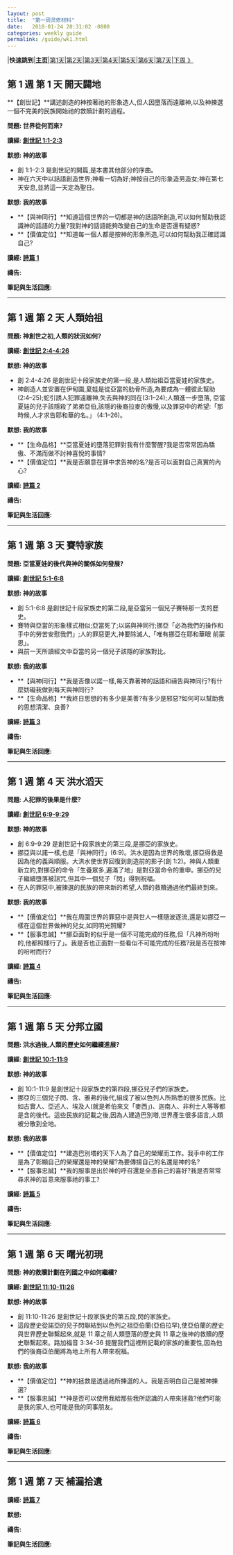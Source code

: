 ```yaml
---
layout: post
title:  "第一周灵修材料"
date:   2018-01-24 20:31:02 -0800
categories: weekly guide
permalink: /guide/wk1.html
---
```



|**快速跳到**|**[主页](/)**|[第1天](#day1)|[第2天](#day2)|[第3天](#day3)|[第4天](#day4)|[第5天](#day5)|[第6天](#day6)|[第7天](#day7)|[下周 》](wk2.html)


<div id="day1" ></div>

第 1 週 第 1 天 開天闢地
-----------------------

**【創世記】**講述創造的神按著祂的形象造人,但人因墮落而遠離神,以及神揀選一個不完美的民族開始祂的救贖計劃的過程。

**問題: 世界從何而來?**

**讀經: [創世記 1:1-2:3](https://www.biblegateway.com/passage/?search=gen.1.1-2.3&version=CUVMPT)**

**默想: 神的故事**
+ 創 1:1–2:3 是創世記的開篇,是本書其他部分的序曲。
+ 神在六天中以話語創造世界;神看一切為好;神按自己的形象造男造女;神在第七天安息,並將這一天定為聖日。

**默想: 我的故事**
+ **【與神同行】**知道這個世界的一切都是神的話語所創造,可以如何幫助我認識神的話語的力量?我對神的話語能夠改變自己的生命是否還有疑惑?
+ **【價值定位】**知道每一個人都是按神的形象所造,可以如何幫助我正確認識自己?

**讀經: [詩篇 1](https://www.biblegateway.com/passage/?search=ps.1&version=CUVMPT)**

**禱告:**

**筆記與生活回應:**

---

<div id="day2" ></div>  

第 1 週 第 2 天 人類始祖
-----------------------

**問題: 神創世之初,人類的狀況如何?**

**讀經: [創世記 2:4-4:26](https://www.biblegateway.com/passage/?search=gen.2.4-4.26&version=CUVMPT)**

**默想: 神的故事**
+ 創 2:4-4:26 是創世記十段家族史的第一段,是人類始祖亞當夏娃的家族史。
+ 神創造人並安置在伊甸園,夏娃是從亞當的肋骨所造,為要成為一體彼此幫助(2:4–25);蛇引誘人犯罪遠離神,失去與神的同在(3:1–24);人類進一步墮落, 亞當夏娃的兒子該隱殺了弟弟亞伯,該隱的後裔拉麥的傲慢,以及罪惡中的希望:「那時候,人才求告耶和華的名。」 (4:1–26)。

**默想: 我的故事**
+ **【生命品格】**亞當夏娃的墮落犯罪對我有什麼警醒?我是否常常因為驕傲、不滿而做不討神喜悅的事情?
+ **【價值定位】**我是否願意在罪中求告神的名?是否可以面對自己真實的內心?

**讀經: [詩篇 2](https://www.biblegateway.com/passage/?search=ps.2&version=CUVMPT)**

**禱告:**

**筆記與生活回應:**

---

<div id="day3" ></div>

第 1 週 第 3 天 賽特家族
-----------------------

**問題: 亞當夏娃的後代與神的關係如何發展?**

**讀經: [創世記 5:1-6:8](https://www.biblegateway.com/passage/?search=gen.5.1-6.8&version=CUVMPT)**

**默想: 神的故事**
+ 創 5:1-6:8 是創世記十段家族史的第二段,是亞當另一個兒子賽特那一支的歷史。
+ 賽特與亞當的形象樣式相似;亞當死了;以諾與神同行;挪亞「必為我們的操作和手中的勞苦安慰我們」;人的罪惡更大,神要除滅人,「唯有挪亞在耶和華眼
前蒙恩」。
+ 與前一天所讀經文中亞當的另一個兒子該隱的家族對比。

**默想: 我的故事**
+ **【與神同行】**我是否像以諾一樣,每天靠著神的話語和禱告與神同行?有什麼妨礙我做到每天與神同行?
+ **【生命品格】**我終日思想的有多少是美善?有多少是邪惡?如何可以幫助我的思想清潔、良善?

**讀經: [詩篇 3](https://www.biblegateway.com/passage/?search=ps.3&version=CUVMPT)**

**禱告:**

**筆記與生活回應:**

---

<div id="day4" ></div>

第 1 週 第 4 天 洪水滔天
-----------------------

**問題: 人犯罪的後果是什麼?**

**讀經: [創世記 6:9-9:29](https://www.biblegateway.com/passage/?search=gen.6.9-9.29&version=CUVMPT)**

**默想: 神的故事**
+ 創 6:9-9:29 是創世記十段家族史的第三段,是挪亞的家族史。
+ 挪亞與以諾一樣,也是「與神同行」(6:9)。洪水是因為世界的敗壞,挪亞得救是因為他的義與順服。大洪水使世界回復到創造前的影子(創 1:2)。神與人類重新立約,對挪亞的命令「生養眾多,遍滿了地」是對亞當命令的重申。挪亞的兒子繼續墮落被詛咒,但其中一個兒子「閃」得到祝福。
+ 在人的罪惡中,被揀選的民族的帶來新的希望,人類的救贖通過他們最終到來。

**默想: 我的故事**
+ **【價值定位】**我在周圍世界的罪惡中是與世人一樣隨波逐流,還是如挪亞一樣在這個世界做神的兒女,如同明光照耀?
+ **【服事忠誠】**挪亞面對的似乎是一個不可能完成的任務,但「凡神所吩咐的,他都照樣行了」。我是否也正面對一些看似不可能完成的任務?我是否在按神的吩咐而行?

**讀經: [詩篇 4](https://www.biblegateway.com/passage/?search=ps.4&version=CUVMPT)**

**禱告:**

**筆記與生活回應:**

---

<div id="day5" ></div>

第 1 週 第 5 天 分邦立國
-----------------------

**問題: 洪水過後,人類的歷史如何繼續進展?**

**讀經: [創世記 10:1-11:9](https://www.biblegateway.com/passage/?search=gen.10.1-11.9&version=CUVMPT)**

**默想: 神的故事**
+ 創 10:1-11:9 是創世記十段家族史的第四段,挪亞兒子們的家族史。
+ 挪亞的三個兒子閃、含、雅弗的後代,組成了被以色列人所熟悉的很多民族。比如古實人、亞述人、埃及人(就是希伯來文「麥西」)、迦南人、非利士人等等都是含的後代。這些民族的記載之後,因為人建造巴別塔,世界產生很多語言,人類被分散到全地。

**默想: 我的故事**
+ **【價值定位】**建造巴別塔的天下人為了自己的榮耀而工作。我手中的工作是為了彰顯自己的榮耀還是神的榮耀?為要傳揚自己的名還是神的名?
+ **【服事忠誠】**我的服事是出於神的呼召還是全憑自己的喜好?我是否常常尋求神的旨意來服事祂的事工?

**讀經: [詩篇 5](https://www.biblegateway.com/passage/?search=ps.5&version=CUVMPT)**

**禱告:**

**筆記與生活回應:**

---

<div id="day6" ></div>

第 1 週 第 6 天 曙光初現
-----------------------

**問題: 神的救贖計劃在列國之中如何繼續?**

**讀經: [創世記 11:10-11:26](https://www.biblegateway.com/passage/?search=gen.11.10-11:26&version=CUVMPT)**

**默想: 神的故事**
+ 創 11:10-11:26 是創世記十段家族史的第五段,閃的家族史。
+ 這段歷史從諾亞的兒子閃聯結到以色列之祖亞伯蘭(亞伯拉罕),使亞伯蘭的歷史與世界歷史聯繫起來,就是 11 章之前人類墮落的歷史與 11 章之後神的救贖的歷史聯繫起來。路加福音 3:34-36 提醒我們這裡所記載的家族的重要性,因為他們的後裔亞伯蘭將為地上所有人帶來祝福。

**默想: 我的故事**
+ **【價值定位】**神的拯救是透過祂所揀選的人。我是否明白自己是被神揀選?
+ **【服事忠誠】**神是否可以使用我給那些我所認識的人帶來拯救?他們可能是我的家人,也可能是我的同事朋友。

**讀經: [詩篇 6](https://www.biblegateway.com/passage/?search=ps.6&version=CUVMPT)**

**禱告:**

**筆記與生活回應:**

---

<div id="day7" ></div>

第 1 週 第 7 天 補漏拾遺
-----------------------

**讀經: [詩篇 7](https://www.biblegateway.com/passage/?search=ps.7&version=CUVMPT)**

**默想:**

**禱告:**

**筆記與生活回應:**
